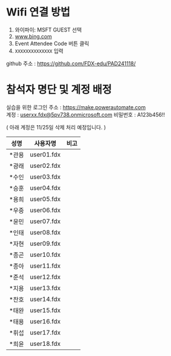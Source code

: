 # Wifi 연결 방법 
1. 와이파이:  MSFT GUEST 선택
2. www.bing.com
3. Event Attendee Code 버튼 클릭
4. `XXXXXXXXXXXXXX` 입력

github 주소 : https://github.com/FDX-edu/PAD241118/

# 참석자 명단 및 계정 배정

실습을 위한 로그인 주소 : https://make.powerautomate.com </br>
계정 : userxx.fdx@5pv738.onmicrosoft.com 
비밀번호 : A123b456!!

( 아래 계정은 11/25일 삭제 처리 예정입니다. )

|성명|사용자명|비고|
|---|---|---|
|*관용	|user01.fdx||
|*광래	|user02.fdx||
|*수인	|user03.fdx||
|*승훈	|user04.fdx||
|*용희	|user05.fdx||
|*우중	|user06.fdx||
|*윤민	|user07.fdx||
|*인태	|user08.fdx||
|*자현	|user09.fdx||
|*종곤	|user10.fdx||
|*종아	|user11.fdx||
|*준석	|user12.fdx||
|*지용	|user13.fdx||
|*찬호	|user14.fdx||
|*태완	|user15.fdx||
|*태용	|user16.fdx||
|*휘섭	|user17.fdx||
|*희윤	|user18.fdx||



